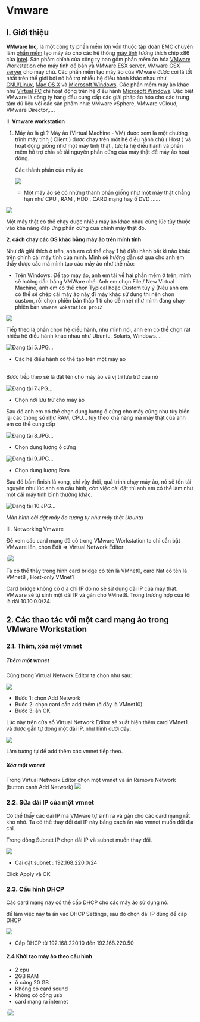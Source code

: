 # Vmware

 I. **Giới thiệu**
 -
 **VMware Inc.** là một công ty phần mềm lớn vốn thuộc tập đoàn [EMC](https://vi.wikipedia.org/wiki/EMC_Corporation "EMC Corporation") chuyên làm [phần mềm](https://vi.wikipedia.org/wiki/Ph%E1%BA%A7n_m%E1%BB%81m "Phần mềm") tạo máy ảo cho các hệ thống [máy tính](https://vi.wikipedia.org/wiki/M%C3%A1y_t%C3%ADnh "Máy tính") tương thích chip x86 của [Intel](https://vi.wikipedia.org/wiki/Intel "Intel"). Sản phẩm chính của công ty bao gồm phần mềm ảo hóa [VMware Workstation](https://vi.wikipedia.org/w/index.php?title=VMware_Workstation&action=edit&redlink=1 "VMware Workstation (trang chưa được viết)") cho máy tình để bàn và [VMware ESX server](https://vi.wikipedia.org/w/index.php?title=VMware_ESX_server&action=edit&redlink=1 "VMware ESX server (trang chưa được viết)"), [VMware GSX server](https://vi.wikipedia.org/w/index.php?title=VMware_GSX_server&action=edit&redlink=1 "VMware GSX server (trang chưa được viết)") cho máy chủ. Các phần mềm tạo máy ảo của VMware được coi là tốt nhất trên thế giới bởi nó hỗ trợ nhiều hệ điều hành khác nhau như [GNU/Linux](https://vi.wikipedia.org/wiki/Linux "Linux"), [Mac OS X](https://vi.wikipedia.org/wiki/Mac_OS_X "Mac OS X") và [Microsoft Windows](https://vi.wikipedia.org/wiki/Microsoft_Windows). Các phần mềm máy ảo khác như [Virtual PC](https://vi.wikipedia.org/w/index.php?title=Virtual_PC&action=edit&redlink=1 "Virtual PC (trang chưa được viết)") chỉ hoạt động trên hệ điều hành [Microsoft Windows](https://vi.wikipedia.org/wiki/Microsoft_Windows "Microsoft Windows"). Đặc biệt VMware là công ty hàng đầu cung cấp các giải pháp ảo hóa cho các trung tâm dữ liệu với các sản phẩm như: VMware vSphere, VMware vCloud, VMware Director,....


II. **Vmware workstation** 

 1. Máy ảo là gì ?
    Máy ảo (Virtual Machine - VM) được xem là một chương trình máy tính ( Client ) được chạy trên một hệ điều hành chủ ( Host ) và hoạt động giống như một máy tính thật , tức  là hệ điều hành và phần mềm hỗ trợ chia sẻ tài nguyên phần cứng của máy thật để máy ảo hoạt động.
    
    Các thành phần của máy ảo  

    ![](https://imgur.com/a/YTFYDkt)

    - Một máy ảo sẽ có những thành phần giống như một máy thật chẳng hạn như  CPU , RAM , HDD , CARD  mạng hay ổ DVD ......
    

![](https://i.imgur.com/XJCJb6d.png) 

Một máy thật có thể chạy được nhiều máy ảo khác nhau cùng lúc tùy thuộc vào khả năng đáp ứng phần cứng của chính máy thật đó.

**2. cách chạy các OS khác bằng máy ảo trên mính tính**

 Như đã giải thích ở trên, anh em có thể chạy 1 hệ điều hành bất kì nào khác trên chính cái máy tính của mình. Mình sẽ hướng dẫn sơ qua cho anh em thấy được các mà mình tạo các máy ảo như thế nào:

- Trên Windows:
Để tạo máy ảo, anh em tải về hai phần mềm ở trên, mình sẽ hướng dẫn bằng VMWare nhé.
 Anh em chọn File / New Virtual Machine, anh em có thể chọn Typical hoặc Custom tùy ý (Nếu anh em có thể sẽ chép cái máy ảo này đi máy khác sử dụng thì nên chọn custom, rồi chọn phiên bản thấp 1 tí cho dễ nhé)
 như mình đang chạy phiên bản `vmware wokstation pro12`  
  

![](https://i.imgur.com/BSXOSvo.png)

Tiếp theo là phần chọn hệ điều hành, như mình nói, anh em có thể chọn rát nhiều hệ điều hành khác nhau như Ubuntu, Solaris, Windows....  
  

![Đang tải 5.JPG…](https://photo2.tinhte.vn/data/attachment-files/2018/10/4440479_5.jpg "5.JPG")

-	Các hệ điều hành có thể tạo trên một máy ảo  
​

Bước tiếp theo sẽ là đặt tên cho máy ảo và vị trí lưu trữ của nó  
  

![Đang tải 7.JPG…](https://photo2.tinhte.vn/data/attachment-files/2018/10/4440481_7.jpg "7.JPG")  

-	Chọn nơi lưu trữ cho máy ảo​

Sau đó anh em có thể chọn dung lượng ổ cứng cho máy cũng như tùy biến lại các thông số như RAM, CPU... tùy theo khả năng mà máy thật của anh em có thể cung cấp  
  

![Đang tải 8.JPG…](https://photo2.tinhte.vn/data/attachment-files/2018/10/4440482_8.jpg "8.JPG")

-	Chọn dung lượng ổ cứng  
  
![Đang tải 9.JPG…](https://photo2.tinhte.vn/data/attachment-files/2018/10/4440483_9.jpg "9.JPG")​
-	Chọn dung lượng Ram 

Sau đó bấm finish là xong, chỉ vậy thôi, quá trình chạy máy ảo, nó sẽ tốn tài nguyên như lúc anh em cấu hình, còn việc cài đặt thì anh em có thể làm như một cái máy tính bình thường khác.  
  
![Đang tải 10.JPG…](https://photo2.tinhte.vn/data/attachment-files/2018/10/4440484_10.jpg "10.JPG")  

_Màn hình cài đặt máy ảo tương tự như máy thật Ubuntu_​

III. Networking Vmware

Để xem các card mạng đã có trong VMware Workstation ta chỉ cần bật VMware lên, chọn Edit => Virtual Network Editor

!![](https://i.imgur.com/ZLzcEsW.png)

Ta có thể thấy trong hình card bridge có tên là VMnet0, card Nat có tên là VMnet8 , Host-only VMnet1

Card bridge không có địa chỉ IP do nó sẽ sử dụng dải IP của máy thật. VMware sẽ tự sinh một dải IP và gán cho VMnet8. Trong trường hợp của tôi là dải 10.10.0.0/24.

## 2. Các thao tác với một card mạng ảo trong VMware Workstation

### 2.1. Thêm, xóa một vmnet

##### Thêm một vmnet

Cũng trong Virtual Network Editor ta chọn như sau:

![](https://i.imgur.com/HOhmzkr.png)

-   Bước 1: chọn Add Network
-   Bước 2: chọn card cần add thêm (ở đây là VMnet10)
-   Bước 3: ấn OK

Lúc này trên cửa sổ Virtual Network Editor sẽ xuất hiện thêm card VMnet1 và được gắn tự động một dải IP, như hình dưới đây:

![](https://i.imgur.com/nog7IBA.png)

Làm tương tự để add thêm các vmnet tiếp theo.

##### Xóa một vmnet

Trong Virtual Network Editor chọn một vmnet và ấn Remove Network (button cạnh Add Network)
![](![](https://i.imgur.com/e6GoDz1.png))

### 2.2. Sửa dải IP của một vmnet

Có thể thấy các dải IP mà VMware tự sinh ra và gắn cho các card mạng rất khó nhớ. Ta có thể thay đổi dải IP này bằng cách ấn vào vmnet muốn đổi địa chỉ.

Trong dòng Subnet IP chọn dải IP và subnet muốn thay đổi.

![](https://i.imgur.com/nog7IBA.png)

- Cài đặt subnet : 192.168.220.0/24

Click Apply và OK

### 2.3. Cấu hình DHCP

Các card mạng này có thể cấp DHCP cho các máy ảo sử dụng nó.

để làm việc này ta ấn vào DHCP Settings, sau đó chọn dải IP dùng để cấp DHCP

![](https://i.imgur.com/ynbSglH.png)

- Cấp DHCP 	 từ 192.168.220.10 đến 192.168.220.50 

#### 2.4 Khởi tạo máy ảo theo cấu hình 

- 2 cpu
- 2GB RAM
- ổ cứng 20 GB
- Không có card sound
- không có cổng usb	
-  card mạng ra internet

!![](https://i.imgur.com/6fqMhOl.png)
<!--stackedit_data:
eyJoaXN0b3J5IjpbODExNDI5OTM5LC0xNDcxNDU4NTg4LC0xMz
g5NTIwOSw5MTY2NzEyNzQsLTEwMTY0MjkxMTQsLTExMjYwNTA5
NTMsLTI3MTEyNzA1MSwyMDM4NTQwMjYyLDIwNDk5MTQ5ODgsMj
k5NzA5NTU1LDIwNDAyOTc2MjJdfQ==
-->